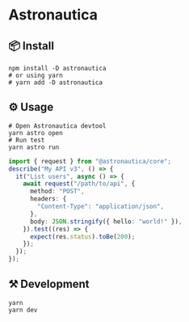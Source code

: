 # Astronautica

## 📦 Install

```shell
npm install -D astronautica
# or using yarn
# yarn add -D astronautica
```

## ⚙️ Usage

```shell
# Open Astronautica devtool
yarn astro open
# Run test
yarn astro run
```

```typescript
import { request } from "@astronautica/core";
describe("My API v3", () => {
  it("List users", async () => {
    await request("/path/to/api", {
      method: "POST",
      headers: {
        "Content-Type": "application/json",
      },
      body: JSON.stringify({ hello: "world!" }),
    }).test((res) => {
      expect(res.status).toBe(200);
    });
  });
});
```

## ⚒️ Development

```shell
yarn
yarn dev
```
